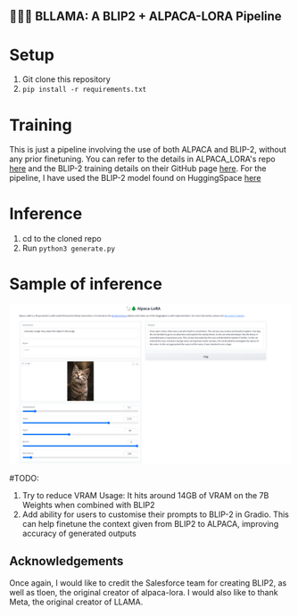 ## 🦙🌲🤏 BLLAMA: A BLIP2 + ALPACA-LORA Pipeline

# Setup
1. Git clone this repository
2. ```pip install -r requirements.txt```

# Training
 This is just a pipeline involving the use of both ALPACA and BLIP-2, without any prior finetuning. You can refer to the details in ALPACA_LORA's repo [here](https://github.com/tloen/alpaca-lora) and the BLIP-2 training details on their GitHub page [here](https://github.com/salesforce/LAVIS/tree/main/projects/blip2). For the pipeline, I have used the BLIP-2 model found on HuggingSpace [here](https://huggingface.co/spaces/Salesforce/BLIP2)

# Inference
1. cd to the cloned repo
2. Run ```python3 generate.py```

# Sample of inference
![My Image](Results.png)


#TODO:
1. Try to reduce VRAM Usage: It hits around 14GB of VRAM on the 7B Weights when combined with BLIP2
2. Add ability for users to customise their prompts to BLIP-2 in Gradio. This can help finetune the context given from BLIP2 to ALPACA, improving accuracy of generated outputs


## Acknowledgements
Once again, I would like to credit the Salesforce team for creating BLIP2, as well as tloen, the original creator of alpaca-lora. I would also like to thank Meta, the original creator of LLAMA.
